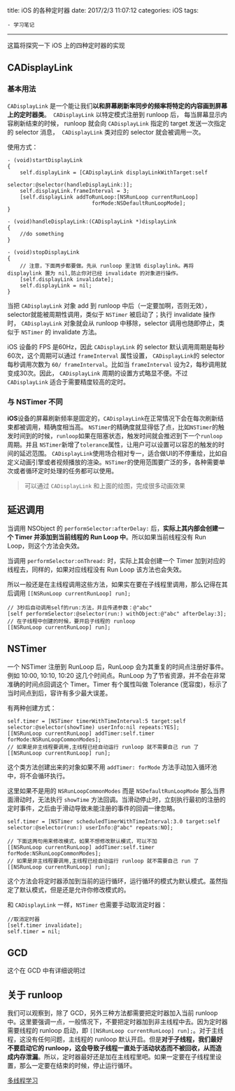 title: iOS 的各种定时器
date: 2017/2/3 11:07:12
categories: iOS
tags:

	- 学习笔记
---

这篇将探究一下 iOS 上的四种定时器的实现

<!--more-->



## CADisplayLink

### 基本用法

`CADisplayLink` 是一个能让我们**以和屏幕刷新率同步的频率将特定的内容画到屏幕上的定时器类**。` CADisplayLink` 以特定模式注册到 runloop 后， 每当屏幕显示内容刷新结束的时候， runloop 就会向 `CADisplayLink` 指定的 target 发送一次指定的 selector 消息，  `CADisplayLink` 类对应的 selector 就会被调用一次。 

使用方式：

```objc
- (void)startDisplayLink
{
    self.displayLink = [CADisplayLink displayLinkWithTarget:self
                                                   selector:@selector(handleDisplayLink:)];
    self.displayLink.frameInterval = 3;
    [self.displayLink addToRunLoop:[NSRunLoop currentRunLoop]
                           forMode:NSDefaultRunLoopMode];
}

- (void)handleDisplayLink:(CADisplayLink *)displayLink
{
    //do something
}

- (void)stopDisplayLink
{
  	// 注意，下面两步都要做。先从 runloop 里注销 displaylink。再将 displaylink 置为 nil,防止你对已经 invalidate 的对象进行操作。
    [self.displayLink invalidate];
    self.displayLink = nil;
}
```

当把 `CADisplayLink` 对象 add 到 runloop 中后（一定要加啊，否则无效），selector就能被周期性调用，类似于 `NSTimer` 被启动了；执行 invalidate 操作时， `CADisplayLink` 对象就会从 runloop 中移除，selector 调用也随即停止，类似于 `NSTimer` 的 invalidate 方法。

iOS 设备的 FPS 是60Hz，因此 `CADisplayLink` 的 selector 默认调用周期是每秒60次，这个周期可以通过 `frameInterval` 属性设置， `CADisplayLink`的 selector 每秒调用次数为 `60/ frameInterval`。比如当 `frameInterval` 设为2，每秒调用就变成30次。因此， `CADisplayLink` 周期的设置方式略显不便。不过 `CADisplayLink` 适合于需要精度较高的定时。



### 与 NSTimer 不同

**iOS**设备的屏幕刷新频率是固定的，`CADisplayLink`在正常情况下会在每次刷新结束都被调用，精确度相当高。
`NSTimer`的精确度就显得低了点，比如`NSTimer`的触发时间到的时候，`runloop`如果在阻塞状态，触发时间就会推迟到下一个`runloop`周期。并且 `NSTimer`新增了`tolerance`属性，让用户可以设置可以容忍的触发的时间的延迟范围。
`CADisplayLink`使用场合相对专一，适合做UI的不停重绘，比如自定义动画引擎或者视频播放的渲染。`NSTimer`的使用范围要广泛的多，各种需要单次或者循环定时处理的任务都可以使用。

> 可以通过 `CADisplayLink` 和上面的绘图，完成很多动画效果



## 延迟调用

当调用 NSObject 的 `performSelector:afterDelay:` 后，**实际上其内部会创建一个 Timer 并添加到当前线程的 Run Loop 中**。所以如果当前线程没有 Run Loop，则这个方法会失效。

当调用 `performSelector:onThread:` 时，实际上其会创建一个 Timer 加到对应的线程去，同样的，如果对应线程没有 Run Loop 该方法也会失效。

所以一般还是在主线程调用这些方法，如果实在要在子线程里调用，那么记得在其后调用 `[[NSRunLoop currentRunLoop] run];`

```objc
// 3秒后自动调用self的run:方法，并且传递参数：@"abc"
[self performSelector:@selector(run:) withObject:@"abc" afterDelay:3];
// 在子线程中创建的时候，要开启子线程的 runloop
[[NSRunLoop currentRunLoop] run];
```



## NSTimer

一个 NSTimer 注册到 RunLoop 后，RunLoop 会为其重复的时间点注册好事件。例如 10:00, 10:10, 10:20 这几个时间点。RunLoop 为了节省资源，并不会在非常准确的时间点回调这个 Timer。Timer 有个属性叫做 Tolerance (宽容度)，标示了当时间点到后，容许有多少最大误差。

有两种创建方式：

```objc
self.timer = [NSTimer timerWithTimeInterval:5 target:self selector:@selector(showTime) userInfo:nil repeats:YES];
[[NSRunLoop currentRunLoop] addTimer:self.timer forMode:NSRunLoopCommonModes];
// 如果是非主线程要调用,主线程已经自动运行 runloop 就不需要自己 run 了
[[NSRunLoop currentRunLoop] run];
```

这个类方法创建出来的对象如果不用 `addTimer: forMode` 方法手动加入循环池中，将不会循环执行。

这里如果不是用的 `NSRunLoopCommonModes` 而是 `NSDefaultRunLoopMode` 那么当界面滑动时，无法执行 `showTime` 方法回调。当滑动停止时，立刻执行最初的注册的定时事件，之后由于滑动导致未能注册的事件的回调一律忽略。

```objc
self.timer = [NSTimer scheduledTimerWithTimeInterval:3.0 target:self selector:@selector(run:) userInfo:@"abc" repeats:NO];

// 下面这两句用来修改模式，如果不想修改默认模式，可以不加
[[NSRunLoop currentRunLoop] addTimer:self.timer forMode:NSRunLoopCommonModes];
// 如果是非主线程要调用,主线程已经自动运行 runloop 就不需要自己 run 了
[[NSRunLoop currentRunLoop] run];
```

这个方法会将定时器添加到当前的运行循环，运行循环的模式为默认模式。虽然指定了默认模式，但是还是允许你修改模式的。

和 `CADisplayLink` 一样，`NSTimer` 也需要手动取消定时器：

```objc
//取消定时器  
[self.timer invalidate]; 
self.timer = nil;    
```



## GCD

这个在 GCD 中有详细说明过



## 关于 runloop

我们可以观察到，除了 GCD，另外三种方法都需要把定时器加入当前 runloop 中。这里要强调一点，一般情况下，不要把定时器加到非主线程中去。因为定时器需要线程的 runloop 启动，即 `[[NSRunLoop currentRunLoop] run];`。对于主线程，这没有任何问题，主线程的 runloop 默认开启。但是**对于子线程，我们最好不要启动它的 runloop，这会导致子线程一直处于活动状态而不被回收，从而造成内存泄漏**。所以，定时器最好还是加在主线程里吧。如果一定要在子线程里设置，那么一定要在结束的时候，停止运行循环。

[多线程学习](https://zhang759740844.github.io/2016/11/01/iOS多线程学习/)